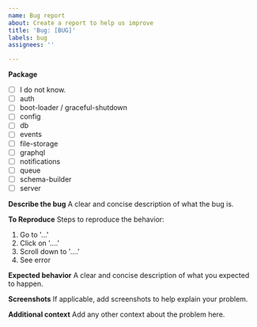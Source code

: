 ```yaml
---
name: Bug report
about: Create a report to help us improve
title: 'Bug: [BUG]'
labels: bug
assignees: ''

---
```


**Package**

- [ ] I do not know.
- [ ] auth
- [ ] boot-loader / graceful-shutdown
- [ ] config
- [ ] db
- [ ] events
- [ ] file-storage
- [ ] graphql
- [ ] notifications
- [ ] queue
- [ ] schema-builder
- [ ] server

**Describe the bug**
A clear and concise description of what the bug is.

**To Reproduce**
Steps to reproduce the behavior:
1. Go to '...'
2. Click on '....'
3. Scroll down to '....'
4. See error

**Expected behavior**
A clear and concise description of what you expected to happen.

**Screenshots**
If applicable, add screenshots to help explain your problem.

**Additional context**
Add any other context about the problem here.
